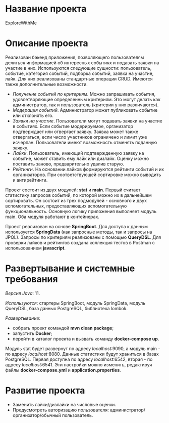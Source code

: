# Название проекта
ExploreWithMe

# Описание проекта
Реализован бэкенд приложения, позволяющего пользователям делиться информацией об интересных событиях и подавать заявки на участие в них. Используются следующие сущности: пользователь, событие, категория событий, подборка событий, заявка на участие, лайк. Для них реализованы стандартные операции CRUD. Имеются также дополнительные возможности.
- *Получение событий по критериям.* Можно запрашивать события, удовлетворяющие определенным критериям. Это могут делать как администратор, так и пользователь (критерии у них различаются).
- *Модерация событий*. Администратор может публиковать событие или отклонять его.
- *Заявки на участие*. Пользователи могут подавать заявки на участие в событиях. Если событие модерируемое, организатор подтверждает или отвергает заявку.    Заявка может также отвергаться, если число участников ограничено и лимит уже исчерпан. Пользователи имеют возможность отменять поданную заявку.
- *Лайки*. Пользователь, имеющий подтвержденную заявку на событие, может ставить ему лайк или дизлайк. Оценку можно поставить заново, предварительно удалив старую.
- *Рейтинги*. На основании лайков формируются рейтинги событий и их организаторов. При соответствующей сортировке можно выводить и антирейтинги.

Проект состоит из двух модулей: **stat** и **main**. Первый считает статистику запросов событий, по которой можно их в дальнейшем сортировать. Он состоит из трех подмодулей - основного и двух вспомогательных, предоставляющих вспомогательную функциональность. Основную логику приложения выполняет модуль main. Оба модуля работают в контейнерах.

Проект реализован на основе **SpringBoot**. Для доступа к данным используется **SpringData** (как запросные методы, так и запросы на JPQL). Запросы по критериям реализованы с помощью **QueryDSL**. Для проверки лайков и рейтингов создана коллекция тестов в Postman с использованием **javascript**.

# Развертывание и системные требования
*Версия Java*: 11. 

*Используются*: стартеры SpringBoot, модуль SpringData, модуль QueryDSL, база данных PostgreSQL, библиотека lombok. 

*Развертывание*: 
- собрать проект командой **mvn clean package**;
- запустить **Docker**; 
- перейти в каталог проекта и вызвать команду **docker-compose up**.

Модуль stat будет развернут по адресу *localhost*:9090, а модуль main - по адресу *localhost*:8080. Данные статистики будут храниться в базах PostgreSQL. Первая доступна по адресу *localhost*:6542, вторая - по адресу *localhost*:6541. Эти настройки можно изменить, редактируя файлы **docker-compose.yml** и **application.properties**. 

# Развитие проекта
- Заменить лайки/дизлайки на числовые оценки.
- Предусмотреть авторизацию пользователя: администратор/организатор/обычный пользователь.
